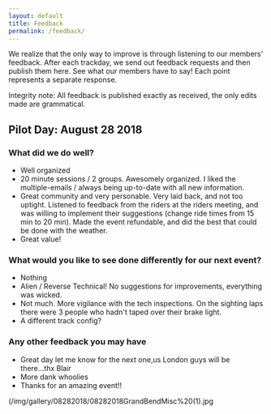 ```yaml
---
layout: default
title: Feedback
permalink: /feedback/
---
```


We realize that the only way to improve is through listening to our members' feedback. After each trackday, we send out feedback requests and then publish them here. See what our members have to say! Each point represents a separate response.

Integrity note: All feedback is published exactly as received, the only edits made are grammatical.



## Pilot Day: August 28 2018 

### What did we do well?

- Well organized
- 20 minute sessions / 2 groups. Awesomely organized. I liked the multiple-emails / always being up-to-date with all new information.
- Great community and very personable. Very laid back, and not too uptight. Listened to feedback from the riders at the riders meeting, and was willing to implement their suggestions (change ride times from 15 min to 20 min). Made the event refundable, and did the best that could be done with the weather.
- Great value!

### What would you like to see done differently for our next event?

- Nothing
- Alien / Reverse Technical! No suggestions for improvements, everything was wicked.
- Not much. More vigilance with the tech inspections. On the sighting laps there were 3 people who hadn't taped over their brake light.
- A different track config?

### Any other feedback you may have
- Great day let me know for the next one,us London guys will be there...thx Blair
- More dank whoolies
- Thanks for an amazing event!!

(/img/gallery/08282018/08282018GrandBendMisc%20(1).jpg
